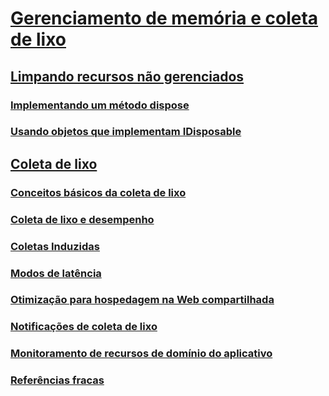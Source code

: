 # [Gerenciamento de memória e coleta de lixo](memory-management-and-gc.md)
## [Limpando recursos não gerenciados](unmanaged.md)
### [Implementando um método dispose](implementing-dispose.md)
### [Usando objetos que implementam IDisposable](using-objects.md)
## [Coleta de lixo](index.md)
### [Conceitos básicos da coleta de lixo](fundamentals.md)
### [Coleta de lixo e desempenho](performance.md)
### [Coletas Induzidas](induced.md)
### [Modos de latência](latency.md)
### [Otimização para hospedagem na Web compartilhada](optimization-for-shared-web-hosting.md)
### [Notificações de coleta de lixo](notifications.md)
### [Monitoramento de recursos de domínio do aplicativo](app-domain-resource-monitoring.md)
### [Referências fracas](weak-references.md)
